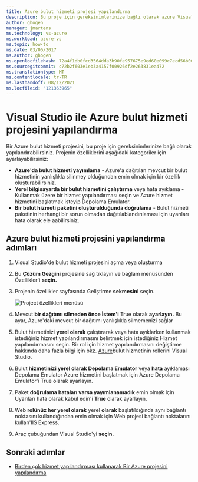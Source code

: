 ```yaml
---
title: Azure bulut hizmeti projesi yapılandırma
description: Bu proje için gereksinimlerinize bağlı olarak azure Visual Studio azure bulut hizmeti projesini yapılandırmayı öğrenin.
author: ghogen
manager: jmartens
ms.technology: vs-azure
ms.workload: azure-vs
ms.topic: how-to
ms.date: 03/06/2017
ms.author: ghogen
ms.openlocfilehash: 72a4f1db0fcd3564dda3b90fe957675e9ed60e099c7ecd56b06b6c07d928e6c9
ms.sourcegitcommit: c72b2f603e1eb3a4157f00926df2e263831ea472
ms.translationtype: MT
ms.contentlocale: tr-TR
ms.lasthandoff: 08/12/2021
ms.locfileid: "121363965"
---
```

# <a name="configure-an-azure-cloud-service-project-with-visual-studio"></a>Visual Studio ile Azure bulut hizmeti projesini yapılandırma
Bir Azure bulut hizmeti projesini, bu proje için gereksinimlerinize bağlı olarak yapılandırabilirsiniz. Projenin özelliklerini aşağıdaki kategoriler için ayarlayabilirsiniz:

- **Azure'da bulut hizmeti yayımlama** - Azure'a dağıtılan mevcut bir bulut hizmetinin yanlışlıkla silinmey olduğundan emin olmak için bir özellik oluşturabilirsiniz.
- **Yerel bilgisayarda bir bulut hizmetini çalıştırma** veya hata ayıklama - Kullanmak üzere bir hizmet yapılandırması seçin ve Azure hizmet hizmetini başlatmak isteyip Depolama Emulator.
- **Bir bulut hizmeti paketini oluşturulduğunda doğrulama** - Bulut hizmeti paketinin herhangi bir sorun olmadan dağıtılablandırılaması için uyarıları hata olarak ele aabilirsiniz.

## <a name="steps-to-configure-an-azure-cloud-service-project"></a>Azure bulut hizmeti projesini yapılandırma adımları
1. Visual Studio'de bulut hizmeti projesini açma veya oluşturma

1. Bu **Çözüm Gezgini** projesine sağ tıklayın ve bağlam menüsünden Özellikler'i **seçin.**

1. Projenin özellikler sayfasında Geliştirme **sekmesini** seçin.

    ![Project özellikleri menüsü](./media/vs-azure-tools-configuring-an-azure-project/solution-explorer-project-properties-menu.png)

1. Mevcut **bir dağıtımı silmeden önce İstem'i** True olarak **ayarlayın.** Bu ayar, Azure'daki mevcut bir dağıtımı yanlışlıkla silmemenizi sağlar

1. Bulut hizmetinizi **yerel olarak** çalıştırarak veya hata ayıklarken kullanmak istediğiniz hizmet yapılandırmasını belirtmek için istediğiniz Hizmet yapılandırmasını seçin. Bir rol için hizmet yapılandırmasını değiştirme hakkında daha fazla bilgi için bkz. [Azure](./vs-azure-tools-configure-roles-for-cloud-service.md)bulut hizmetinin rollerini Visual Studio.

1. Bulut **hizmetinizi yerel olarak Depolama Emulator** veya **hata** ayıklaması Depolama Emulator Azure hizmetini başlatmak için Azure Depolama Emulator'i True olarak ayarlayın.

1. Paket **doğrulama hataları varsa yayımlanamadık** emin olmak için Uyarıları hata olarak kabul edin'i **True** olarak ayarlayın.

1. Web **rolünüz her yerel olarak** yerel **olarak** başlatıldığında aynı bağlantı noktasını kullandığından emin olmak için Web projesi bağlantı noktalarını kullan'IIS Express.

1. Araç çubuğundan Visual Studio'yi **seçin.**

## <a name="next-steps"></a>Sonraki adımlar
- [Birden çok hizmet yapılandırması kullanarak Bir Azure projesini yapılandırma](vs-azure-tools-multiple-services-project-configurations.md)
